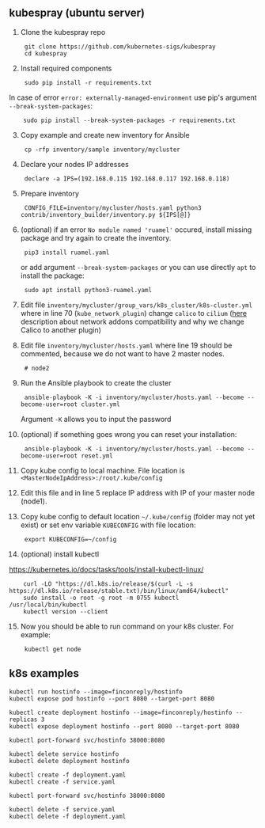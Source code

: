 ## kubespray (ubuntu server)

1. Clone the kubespray repo

        git clone https://github.com/kubernetes-sigs/kubespray
        cd kubespray

2. Install required components

        sudo pip install -r requirements.txt

In case of error `error: externally-managed-environment` use pip's argument `--break-system-packages`:

        sudo pip install --break-system-packages -r requirements.txt

3. Copy example and create new inventory for Ansible

        cp -rfp inventory/sample inventory/mycluster

3. Declare your nodes IP addresses

        declare -a IPS=(192.168.0.115 192.168.0.117 192.168.0.118)

4. Prepare inventory

        CONFIG_FILE=inventory/mycluster/hosts.yaml python3 contrib/inventory_builder/inventory.py ${IPS[@]}

5. (optional) if an error `No module named 'ruamel'` occured, install missing package and try again to create the
   inventory.

        pip3 install ruamel.yaml

   or add argument `--break-system-packages` or you can use directly `apt` to install the package:

        sudo apt install python3-ruamel.yaml

6. Edit file `inventory/mycluster/group_vars/k8s_cluster/k8s-cluster.yml` where in line 70 (`kube_network_plugin`)
   change `calico` to `cilium` ([here](https://metallb.universe.tf/installation/network-addons/) description about
   network addons compatibility and why we change Calico to another plugin)
7. Edit file `inventory/mycluster/hosts.yaml` where line 19 should be commented, because we do not want to have 2 master
   nodes.

        # node2

8. Run the Ansible playbook to create the cluster

        ansible-playbook -K -i inventory/mycluster/hosts.yaml --become --become-user=root cluster.yml

   Argument `-K` allows you to input the password


10. (optional) if something goes wrong you can reset your installation:

         ansible-playbook -K -i inventory/mycluster/hosts.yaml --become --become-user=root reset.yml

11. Copy kube config to local machine. File location is `<MasterNodeIpAddress>:/root/.kube/config`
11. Edit this file and in line 5 replace IP address with IP of your master node (node1).
12. Copy kube config to default location `~/.kube/config` (folder may not yet exist) or set env variable `KUBECONFIG`
    with file location:

         export KUBECONFIG=~/config

13. (optional) install kubectl

https://kubernetes.io/docs/tasks/tools/install-kubectl-linux/

        curl -LO "https://dl.k8s.io/release/$(curl -L -s https://dl.k8s.io/release/stable.txt)/bin/linux/amd64/kubectl"
        sudo install -o root -g root -m 0755 kubectl /usr/local/bin/kubectl
        kubectl version --client

15. Now you should be able to run command on your k8s cluster. For example:

         kubectl get node

## k8s examples

```shell
kubectl run hostinfo --image=finconreply/hostinfo
kubectl expose pod hostinfo --port 8080 --target-port 8080

kubectl create deployment hostinfo --image=finconreply/hostinfo --replicas 3
kubectl expose deployment hostinfo --port 8080 --target-port 8080

kubectl port-forward svc/hostinfo 38000:8080

kubectl delete service hostinfo
kubectl delete deployment hostinfo
```

```shell
kubectl create -f deployment.yaml
kubectl create -f service.yaml

kubectl port-forward svc/hostinfo 38000:8080

kubectl delete -f service.yaml
kubectl delete -f deployment.yaml
```
